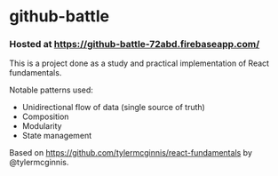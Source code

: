 # github-battle

### Hosted at https://github-battle-72abd.firebaseapp.com/

This is a project done as a study and practical implementation of React fundamentals.

Notable patterns used:

- Unidirectional flow of data (single source of truth)
- Composition
- Modularity
- State management

Based on https://github.com/tylermcginnis/react-fundamentals by @tylermcginnis.
